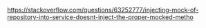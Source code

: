 https://stackoverflow.com/questions/63252777/injecting-mock-of-repository-into-service-doesnt-inject-the-proper-mocked-metho
